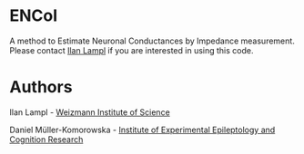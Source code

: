 # ENCoI
A method to Estimate Neuronal Conductances by Impedance measurement. Please contact [Ilan Lampl](https://www.weizmann.ac.il/neurobiology/labs/lampl/home) if you are interested in using this code.

# Authors
Ilan Lampl - [Weizmann Institute of Science](https://www.weizmann.ac.il/neurobiology/labs/lampl/home)

Daniel Müller-Komorowska - [Institute of Experimental Epileptology and Cognition Research](https://eecr-bonn.de/beck-group/)
